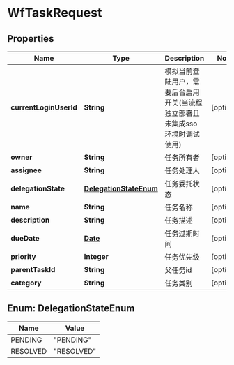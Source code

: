 
# WfTaskRequest

## Properties
Name | Type | Description | Notes
------------ | ------------- | ------------- | -------------
**currentLoginUserId** | **String** | 模拟当前登陆用户，需要后台启用开关(当流程独立部署且未集成sso环境时调试使用) |  [optional]
**owner** | **String** | 任务所有者 |  [optional]
**assignee** | **String** | 任务处理人 |  [optional]
**delegationState** | [**DelegationStateEnum**](#DelegationStateEnum) | 任务委托状态 |  [optional]
**name** | **String** | 任务名称 |  [optional]
**description** | **String** | 任务描述 |  [optional]
**dueDate** | [**Date**](Date.md) | 任务过期时间 |  [optional]
**priority** | **Integer** | 任务优先级 |  [optional]
**parentTaskId** | **String** | 父任务id |  [optional]
**category** | **String** | 任务类别 |  [optional]


<a name="DelegationStateEnum"></a>
## Enum: DelegationStateEnum
Name | Value
---- | -----
PENDING | &quot;PENDING&quot;
RESOLVED | &quot;RESOLVED&quot;



